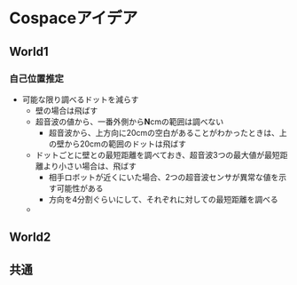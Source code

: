 # Cospaceアイデア

## World1

### 自己位置推定

* 可能な限り調べるドットを減らす
  * 壁の場合は飛ばす
  * 超音波の値から、一番外側から**N**cmの範囲は調べない
    * 超音波から、上方向に20cmの空白があることがわかったときは、上の壁から20cmの範囲のドットは飛ばす
  * ドットごとに壁との最短距離を調べておき、超音波3つの最大値が最短距離より小さい場合は、飛ばす
    * 相手ロボットが近くにいた場合、2つの超音波センサが異常な値を示す可能性がある
    * 方向を4分割ぐらいにして、それぞれに対しての最短距離を調べる
  * 



## World2



## 共通

